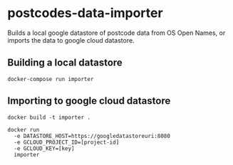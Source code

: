 # postcodes-data-importer

Builds a local google datastore of postcode data from OS Open Names, or imports the data to google cloud datastore.

## Building a local datastore

`docker-compose run importer`

## Importing to google cloud datastore

```
docker build -t importer .

docker run
  -e DATASTORE_HOST=https://googledatastoreuri:8080
  -e GCLOUD_PROJECT_ID=[project-id]
  -e GCLOUD_KEY=[key]
  importer
```
